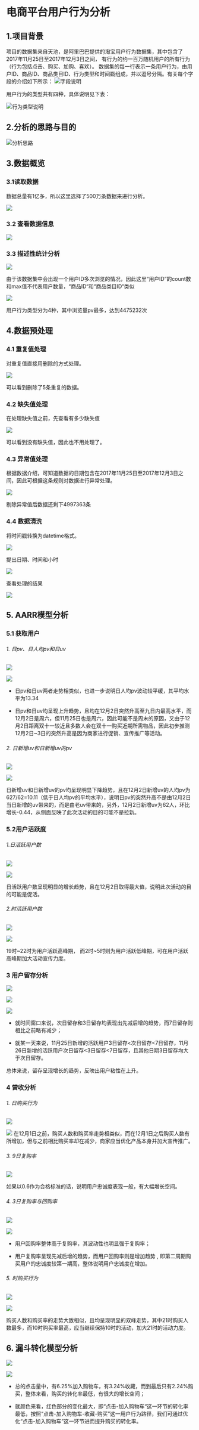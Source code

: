 # 电商平台用户行为分析
## 1.项目背景
项目的数据集来自天池，是阿里巴巴提供的淘宝用户行为数据集，其中包含了2017年11月25日至2017年12月3日之间，
有行为的约一百万随机用户的所有行为（行为包括点击、购买、加购、喜欢）。
数据集的每一行表示一条用户行为，由用户ID、商品ID、商品类目ID、行为类型和时间戳组成，并以逗号分隔。有关每个字段的介绍如下所示：
![字段说明](https://upload-images.jianshu.io/upload_images/15578485-31f57c3890f3300a.png?imageMogr2/auto-orient/strip%7CimageView2/2/w/1240)

用户行为的类型共有四种，具体说明见下表：

![行为类型说明](https://upload-images.jianshu.io/upload_images/15578485-bb7eda1391023a72.png?imageMogr2/auto-orient/strip%7CimageView2/2/w/1240)

## 2.分析的思路与目的

![分析思路](https://upload-images.jianshu.io/upload_images/15578485-260e2893d23cff99.png?imageMogr2/auto-orient/strip%7CimageView2/2/w/1240)

## 3.数据概览

### 3.1读取数据

数据总量有1亿多，所以这里选择了500万条数据来进行分析。

![](https://upload-images.jianshu.io/upload_images/15578485-eccffd90e5ee394a.png?imageMogr2/auto-orient/strip%7CimageView2/2/w/1240)

### 3.2 查看数据信息

![](https://upload-images.jianshu.io/upload_images/15578485-5d239e7e959e5a40.png?imageMogr2/auto-orient/strip%7CimageView2/2/w/1240)

### 3.3 描述性统计分析

![](https://upload-images.jianshu.io/upload_images/15578485-230c14bc05c09fda.png?imageMogr2/auto-orient/strip%7CimageView2/2/w/1240)

由于该数据集中会出现一个用户ID多次浏览的情况，因此这里“用户ID”的count数和max值不代表用户数量，“商品ID“和“商品类目ID“类似

![](https://upload-images.jianshu.io/upload_images/15578485-bded8cb034dc9c3d.png?imageMogr2/auto-orient/strip%7CimageView2/2/w/1240)

用户行为类型分为4种，其中浏览量pv最多，达到4475232次

## 4.数据预处理

### 4.1 重复值处理

对重复值直接用删除的方式处理。

![](https://upload-images.jianshu.io/upload_images/15578485-09e29aa46498ea97.png?imageMogr2/auto-orient/strip%7CimageView2/2/w/1240)

可以看到删除了5条重复的数据。


### 4.2 缺失值处理

在处理缺失值之前，先查看有多少缺失值


![](https://upload-images.jianshu.io/upload_images/15578485-ff09e1b4cac249b4.png?imageMogr2/auto-orient/strip%7CimageView2/2/w/1240)

可以看到没有缺失值，因此也不用处理了。

### 4.3 异常值处理

根据数据介绍，可知道数据的日期包含在2017年11月25日至2017年12月3日之间，因此可根据这条规则对数据进行异常处理。

![](https://upload-images.jianshu.io/upload_images/15578485-a88e5f74f74202c5.png?imageMogr2/auto-orient/strip%7CimageView2/2/w/1240)

剔除异常值后数据还剩下4997363条

### 4.4 数据清洗

将时间戳转换为datetime格式。

![](https://upload-images.jianshu.io/upload_images/15578485-66e316679063cb6d.png?imageMogr2/auto-orient/strip%7CimageView2/2/w/1240)

提出日期、时间和小时

![](https://upload-images.jianshu.io/upload_images/15578485-3fd680fb950f304e.png?imageMogr2/auto-orient/strip%7CimageView2/2/w/1240)

查看处理的结果

![](https://upload-images.jianshu.io/upload_images/15578485-93071c06fdc87c78.png?imageMogr2/auto-orient/strip%7CimageView2/2/w/1240)

## 5. AARR模型分析

### 5.1 获取用户

###### 1. 日pv、日人均pv和日uv

![](https://upload-images.jianshu.io/upload_images/15578485-e1dd02bd2f1c7622.png?imageMogr2/auto-orient/strip%7CimageView2/2/w/1240)

![](https://upload-images.jianshu.io/upload_images/15578485-f68339be6cb2deb3.png?imageMogr2/auto-orient/strip%7CimageView2/2/w/1240)

- 日pv和日uv两者走势相类似，也进一步说明日人均pv波动较平缓，其平均水平为13.34

- 日pv和日uv均呈现上升趋势，且均在12月2日突然升高至九日内最高水平，而12月2日是周六，但11月25日也是周六，因此可能不是周末的原因，又由于12月2日距离双十一较近且多数人会在双十一购买近期所需物品，因此初步推测12月2日~3日的突然升高是因为商家进行促销、宣传推广等活动。

###### 2. 日新增uv和日新增uv的pv

![](https://upload-images.jianshu.io/upload_images/15578485-b1b4383795c6bade.png?imageMogr2/auto-orient/strip%7CimageView2/2/w/1240)

![](https://upload-images.jianshu.io/upload_images/15578485-7ded1523cebcac32.png?imageMogr2/auto-orient/strip%7CimageView2/2/w/1240)

日新增uv和日新增uv的pv均呈现明显下降趋势，且在12月2日新增uv的人均pv为627/62=10.11（低于日人均pv的平均水平），说明日pv的突然升高不是由12月2日当日新增的uv带来的，而是由老uv带来的，另外，12月2日新增uv为62人，环比增长-0.44，从侧面反映了此次活动的目的可能不是拉新。

### 5.2用户活跃度

###### 1.日活跃用户数

![](https://upload-images.jianshu.io/upload_images/15578485-0fd2569731041bbb.png?imageMogr2/auto-orient/strip%7CimageView2/2/w/1240)

![](https://upload-images.jianshu.io/upload_images/15578485-c58ed6adee8c990c.png?imageMogr2/auto-orient/strip%7CimageView2/2/w/1240)

日活跃用户数呈现明显的增长趋势，且在12月2日取得最大值，说明此次活动的目的可能是促活。

###### 2.时活跃用户数

![](https://upload-images.jianshu.io/upload_images/15578485-7b68ead1cb890611.png?imageMogr2/auto-orient/strip%7CimageView2/2/w/1240)

![](https://upload-images.jianshu.io/upload_images/15578485-4e8ee651e894cf3b.png?imageMogr2/auto-orient/strip%7CimageView2/2/w/1240)

19时~22时为用户活跃高峰期， 而2时~5时则为用户活跃低峰期，可在用户活跃高峰期加大活动宣传力度。

### 3 用户留存分析

![](https://upload-images.jianshu.io/upload_images/15578485-e84d0e20e7ac4aed.png?imageMogr2/auto-orient/strip%7CimageView2/2/w/1240)

![](https://upload-images.jianshu.io/upload_images/15578485-038a19a044d7c865.png?imageMogr2/auto-orient/strip%7CimageView2/2/w/1240)

![](https://upload-images.jianshu.io/upload_images/15578485-f00ced520d3df13c.png?imageMogr2/auto-orient/strip%7CimageView2/2/w/1240)

- 就时间窗口来说，次日留存和3日留存均表现出先减后增的趋势，而7日留存则相比之前略有减少；

- 就某一天来说，11月25日新增的活跃用户3日留存<次日留存<7日留存，11月26日新增的活跃用户次日留存<3日留存<7日留存，且其他日期3日留存均大于次日留存。

总体来说，留存呈现增长的趋势，反映出用户粘性在上升。

### 4 营收分析
###### 1. 日购买行为


![](https://upload-images.jianshu.io/upload_images/15578485-f686c4a2b67c96aa.png?imageMogr2/auto-orient/strip%7CimageView2/2/w/1240)

![](https://upload-images.jianshu.io/upload_images/15578485-56858aaf9cb659f2.png?imageMogr2/auto-orient/strip%7CimageView2/2/w/1240)
在12月1日之前，购买人数和购买率走势相类似，而在12月1日之后购买人数有所增加，但与之前相比购买率却在减少，商家应当优化产品本身并加大宣传推广。

###### 3. 9日复购率


![](https://upload-images.jianshu.io/upload_images/15578485-419219857858fcb2.png?imageMogr2/auto-orient/strip%7CimageView2/2/w/1240)

如果以0.6作为合格标准的话，说明用户忠诚度表现一般，有大幅增长空间。

###### 4. 3日复购率与回购率
![](https://upload-images.jianshu.io/upload_images/15578485-eaa253a649c0ee90.png?imageMogr2/auto-orient/strip%7CimageView2/2/w/1240)


![](https://upload-images.jianshu.io/upload_images/15578485-24771cd89ae7de60.png?imageMogr2/auto-orient/strip%7CimageView2/2/w/1240)

- 用户回购率整体高于复购率，其波动性也明显强于复购率；

- 用户复购率呈现先减后增的趋势，而用户回购率则是增加趋势 , 即第二周期购买用户的忠诚度较第一期高，整体说明用户忠诚度在增加。

###### 5. 时购买行为

![](https://upload-images.jianshu.io/upload_images/15578485-5f6c86651f7b3818.png?imageMogr2/auto-orient/strip%7CimageView2/2/w/1240)

![](https://upload-images.jianshu.io/upload_images/15578485-ac8d0bd8c4ce22ec.png?imageMogr2/auto-orient/strip%7CimageView2/2/w/1240)

购买人数和购买率的走势大致相似，且均呈现明显的双峰走势，其中21时购买人数最多，而10时购买率最高，应当继续保持10时的活动，加大21时的活动力度。

## 6. 漏斗转化模型分析

![](https://upload-images.jianshu.io/upload_images/15578485-cd6c2dcf90b15cc0.png?imageMogr2/auto-orient/strip%7CimageView2/2/w/1240)

![](https://upload-images.jianshu.io/upload_images/15578485-d99f16306ce358e2.png?imageMogr2/auto-orient/strip%7CimageView2/2/w/1240)

- 总的点击量中，有6.25%加入购物车，有3.24%收藏，而到最后只有2.24%购买，整体来看，购买的转化率最低，有很大的增长空间；

- 就颜色来看，红色部分的变化最大，即“点击-加入购物车“这一环节的转化率最低，按照“点击-加入购物车-收藏-购买”这一用户行为路径，我们可通过优化“点击-加入购物车”这一环节进而提升购买的转化率。

